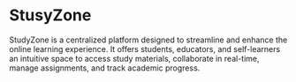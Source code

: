 # StusyZone
StudyZone is a centralized platform designed to streamline and enhance the online learning experience. It offers students, educators, and self-learners an intuitive space to access study materials, collaborate in real-time, manage assignments, and track academic progress.
